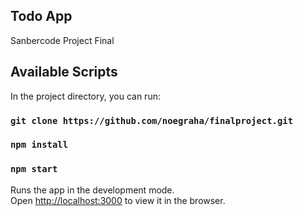 ## Todo App

Sanbercode Project Final

## Available Scripts

In the project directory, you can run:

### `git clone https://github.com/noegraha/finalproject.git `

### `npm install`

### `npm start`

Runs the app in the development mode.<br />
Open [http://localhost:3000](http://localhost:3000) to view it in the browser.
